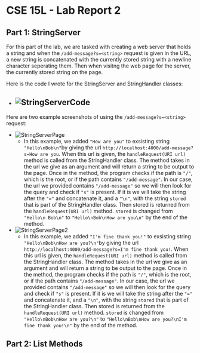 # CSE 15L - Lab Report 2
## Part 1: StringServer
For this part of the lab, we are tasked with creating a web server that holds a string and when the `/add-message?s=<string>` request is given in the URL, a new string is concatenated with the currently stored string with a newline character seperating them. Then when visitng the web page for the server, the currently stored string on the page.

Here is the code I wrote for the StringServer and StringHandler classes:
- ![StringServerCode](https://user-images.githubusercontent.com/67081225/215285308-f665c7f5-f933-47f2-9efe-037a29e7cc17.PNG)
  - 

Here are two example screenshots of using the `/add-message?s=<string>` request:
- ![StringServerPage](https://user-images.githubusercontent.com/67081225/215285375-ae5c21f2-86b9-4d6c-9e0e-a62810054eea.PNG)
  - In this example, we added `"How are you"` to exsisting string `"Hello\nBob\n"`by giving the url `http://localhost:4000/add-message?s=How are you`. When this url is given, the `handleRequest(URI url)` method is called from the StringHandler class. The method takes in the url we give as an argument and will return a string to be output to the page. Once in the method, the program checks if the path is `"/"`, which is the root, or if the path contains `"/add-message"`. In our case, the url we provided contains `"/add-message"` so we will then look for the query and check if `"s"` is present. If it is we will take the string after the `"="` and concatenate it, and a `"\n"`, with the string `stored` that is part of the StringHandler class. Then stored is returned from the `handleRequest(URI url)` method. `stored` is changed from `"Hello\n Bob\n"` to `"Hello\nBob\nHow are you\n"` by the end of the method.
- ![StringServerPage2](https://user-images.githubusercontent.com/67081225/215285423-c74e8b65-a449-47e4-826a-a070bde51c6b.PNG)
  - In this example, we added `"I'm fine thank you!"` to exsisting string `"Hello\nBob\nHow are you?\n"`by giving the url `http://localhost:4000/add-message?s=I'm fine thank you!`. When this url is given, the `handleRequest(URI url)` method is called from the StringHandler class. The method takes in the url we give as an argument and will return a string to be output to the page. Once in the method, the program checks if the path is `"/"`, which is the root, or if the path contains `"/add-message"`. In our case, the url we provided contains `"/add-message"` so we will then look for the query and check if `"s"` is present. If it is we will take the string after the `"="` and concatenate it, and a `"\n"`, with the string `stored` that is part of the StringHandler class. Then stored is returned from the `handleRequest(URI url)` method. `stored` is changed from `"Hello\nBob\nHow are you?\n"` to `"Hello\nBob\nHow are you?\nI'm fine thank you!\n"` by the end of the method.

## Part 2: List Methods

